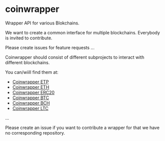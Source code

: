 # coinwrapper
Wrapper API for various Blokchains.

We want to create a common interface for multiple blockchains. Everybody is invited to contribute.

Please create issues for feature requests ...

Coinwrapper should consist of different subprojects to interact with different blockchains.

You can/wiill find them at:
- [Coinwrapper ETP](https://github.com/ConscienceLand/coinwapper-etp)
- [Coinwrapper ETH](https://github.com/ConscienceLand/coinwapper-eth)
- [Coinwrapper ERC20](https://github.com/ConscienceLand/coinwapper-erc20)
- [Coinwrapper BTC](https://github.com/ConscienceLand/coinwapper-btc)
- [Coinwrapper BCH](https://github.com/ConscienceLand/coinwapper-bch)
- [Coinwrapper LTC](https://github.com/ConscienceLand/coinwapper-ltc)


...

Please create an issue if you want to contribute a wrapper for that we have no corresponding repository.
